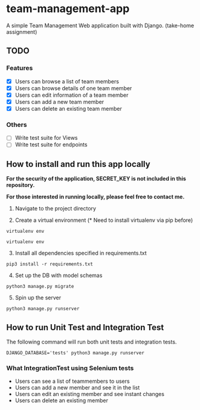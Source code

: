 # team-management-app

A simple Team Management Web application built with Django. (take-home assignment)

## TODO

### Features

- [x] Users can browse a list of team members
- [x] Users can browse details of one team member
- [x] Users can edit information of a team member
- [x] Users can add a new team member
- [x] Users can delete an existing team member

### Others

- [ ] Write test suite for Views
- [ ] Write test suite for endpoints

## How to install and run this app locally

**For the security of the application, SECRET_KEY is not included in this repository.**

**For those interested in running locally, please feel free to contact me.**

1. Navigate to the project directory

2. Create a virtual environment (* Need to install virtualenv via pip before)

```
virtualenv env
```

```
virtualenv env
```

3. Install all dependencies specified in requirements.txt

```
pip3 install -r requirements.txt
```

4. Set up the DB with model schemas

```
python3 manage.py migrate
```

5. Spin up the server

```
python3 manage.py runserver
```

## How to run Unit Test and Integration Test

The following command will run both unit tests and integration tests.

```
DJANGO_DATABASE='tests' python3 manage.py runserver
```

### What IntegrationTest using Selenium tests

- Users can see a list of teammembers to users
- Users can add a new member and see it in the list
- Users can edit an existing member and see instant changes
- Users can delete an existing member

